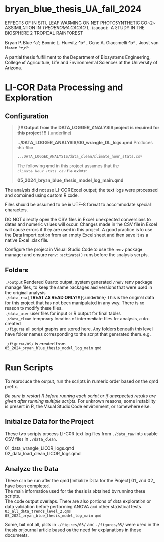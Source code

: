 # bryan_blue_thesis_UA_fall_2024

EFFECTS OF IN SITU LEAF WARMING ON NET PHOTOSYNTHETIC CO~2~ ASSIMILATION IN *THEOBROMA CACAO* L. (cacao):  A STUDY IN THE BIOSPHERE 2 TROPICAL RAINFOREST

Bryan P. Blue ^a^, Bonnie L. Hurwitz ^b^ , Gene A. Giacomelli ^b^ , Joost van Haren ^c,d^

A partial thesis fulfillment to the Department of Biosystems Engineering, College of Agriculture, Life and Environmental Sciences at the University of Arizona.

# LI-COR Data Processing and Exploration

## Configuration

> [**!!! Output from the DATA_LOGGER_ANALYSIS project is required for this project !!!**]{.underline}
>
> **../DATA_LOGGER_ANALYSIS/00_wrangle_DL_logs.qmd** Produces this file:
>
> `../DATA_LOGGER_ANALYSIS/data_clean/climate_hour_stats.csv`
>
> The following qmd in this project assumes that the `climate_hour_stats.csv` file exists:
>
> **05_2024_bryan_blue_thesis_model_log_main.qmd**

The analysis did not use LI-COR Excel output; the text logs were processed and combined using custom R code.

Files should be assumed to be in UTF-8 format to accommodate special characters.

DO NOT directly open the CSV files in Excel; unexpected conversions to dates and numeric values will occur. Changes made in the CSV file in Excel will cause errors if they are used in this project. A good practice is to use the Data Import option from an empty Excel sheet and then save it as a native Excel .xlsx file.

Configure the project in Visual Studio Code to use the `renv` package manager and ensure `renv::activate()` runs before the analysis scripts.

## Folders

`./output` Rendered Quarto output, system generated `/renv` renv package manage files, to keep the same packages and versions that were used in the original analysis\
`./data_raw` [**TREAT AS READ ONLY!!!**]{.underline} This is the original data for this project that has not been manipulated in any way. There is no reason to modify these files.\
`./data_user` user files for input or R output for final tables\
`./data_clean` temporary location of intermediate files for analysis, auto-created\
`./figures` all script graphs are stored here. Any folders beneath this level have folder names corresponding to the script that generated them. e.g.

`./figures/05/` is created from `05_2024_bryan_blue_thesis_model_log_main.qmd`

# Run Scripts

To reproduce the output, run the scripts in numeric order based on the qmd prefix.

*Be sure to restart R before running each script or if unexpected results are given after running multiple scripts.* For unknown reasons, some instability is present in R, the Visual Studio Code environment, or somewhere else.

## Initialize Data for the Project

These two scripts process LI-COR text log files from `./data_raw` into usable CSV files in `./data_clean`.

01_data_wrangle_LICOR_logs.qmd\
02_data_load_clean_LICOR_logs.qmd

## Analyze the Data

These can be run after the qmd [Initialize Data for the Project] 01\_ and 02\_ have been completed.\
The main information used for the thesis is obtained by running these scripts.\
The code output overlaps. There are also portions of data exploration or data validation before performing ANOVA and other statistical tests.\
`03_all_data_trends_level_2.qmd`\
`05_2024_bryan_blue_thesis_model_log_main.qmd`

Some, but not all, plots in `./figures/03/` and `./figures/05/` were used in the thesis or journal article based on the need for explanations in those documents.
